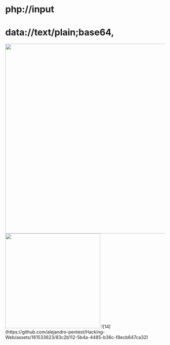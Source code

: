 # php://input

# data://text/plain;base64,


<img src="https://github.com/alejandro-pentest/Hacking-Web/assets/161533623/dae0bea9-c892-4dcf-b25c-063d2bce36d9" width="600">
<img src="https://github.com/alejandro-pentest/Hacking-Web/assets/161533623/41099e8f-01c0-43c0-83b1-7f422a8d4580" width="300">
![14](https://github.com/alejandro-pentest/Hacking-Web/assets/161533623/83c2b112-5b4a-4485-b36c-f8ecb647ca32)<br />
